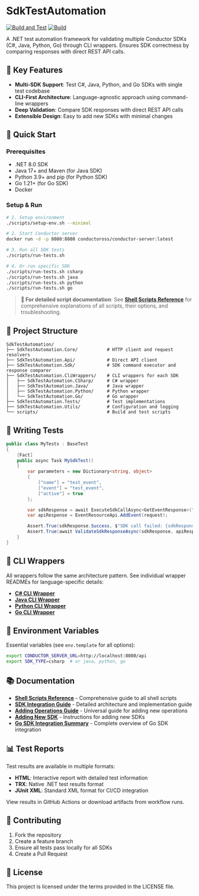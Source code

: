 # SdkTestAutomation

[![Build and Test](https://github.com/evgeniykisel/SdkTestAutomation/actions/workflows/build-and-test.yml/badge.svg)](https://github.com/evgeniykisel/SdkTestAutomation/actions/workflows/build-and-test.yml)
[![Build](https://github.com/evgeniykisel/SdkTestAutomation/actions/workflows/build.yml/badge.svg)](https://github.com/evgeniykisel/SdkTestAutomation/actions/workflows/build.yml)

A .NET test automation framework for validating multiple Conductor SDKs (C#, Java, Python, Go) through CLI wrappers. Ensures SDK correctness by comparing responses with direct REST API calls.

## 🎯 Key Features

- **Multi-SDK Support**: Test C#, Java, Python, and Go SDKs with single test codebase
- **CLI-First Architecture**: Language-agnostic approach using command-line wrappers
- **Deep Validation**: Compare SDK responses with direct REST API calls
- **Extensible Design**: Easy to add new SDKs with minimal changes

## 🚀 Quick Start

### Prerequisites
- .NET 8.0 SDK
- Java 17+ and Maven (for Java SDK)
- Python 3.9+ and pip (for Python SDK)
- Go 1.21+ (for Go SDK)
- Docker

### Setup & Run
```bash
# 1. Setup environment
./scripts/setup-env.sh --minimal

# 2. Start Conductor server
docker run -d -p 8080:8080 conductoross/conductor-server:latest

# 3. Run all SDK tests
./scripts/run-tests.sh

# 4. Or run specific SDK
./scripts/run-tests.sh csharp
./scripts/run-tests.sh java
./scripts/run-tests.sh python
./scripts/run-tests.sh go
```

> **📖 For detailed script documentation**: See **[Shell Scripts Reference](SCRIPTS_README.md)** for comprehensive explanations of all scripts, their options, and troubleshooting.

## 📁 Project Structure

```
SdkTestAutomation/
├── SdkTestAutomation.Core/           # HTTP client and request resolvers
├── SdkTestAutomation.Api/            # Direct API client
├── SdkTestAutomation.Sdk/            # SDK command executor and response comparer
├── SdkTestAutomation.CliWrappers/    # CLI wrappers for each SDK
│   ├── SdkTestAutomation.CSharp/     # C# wrapper
│   ├── SdkTestAutomation.Java/       # Java wrapper
│   ├── SdkTestAutomation.Python/     # Python wrapper
│   └── SdkTestAutomation.Go/         # Go wrapper
├── SdkTestAutomation.Tests/          # Test implementations
├── SdkTestAutomation.Utils/          # Configuration and logging
└── scripts/                          # Build and test scripts
```

## 🧪 Writing Tests

```csharp
public class MyTests : BaseTest
{
    [Fact]
    public async Task MySdkTest()
    {
        var parameters = new Dictionary<string, object>
        {
            ["name"] = "test_event",
            ["event"] = "test_event",
            ["active"] = true
        };

        var sdkResponse = await ExecuteSdkCallAsync<GetEventResponse>("add-event", parameters, "event");
        var apiResponse = EventResourceApi.AddEvent(request);

        Assert.True(sdkResponse.Success, $"SDK call failed: {sdkResponse.ErrorMessage}");
        Assert.True(await ValidateSdkResponseAsync(sdkResponse, apiResponse));
    }
}
```

## 🔧 CLI Wrappers

All wrappers follow the same architecture pattern. See individual wrapper READMEs for language-specific details:

- **[C# CLI Wrapper](SdkTestAutomation.CliWrappers/SdkTestAutomation.CSharp/README.md)**
- **[Java CLI Wrapper](SdkTestAutomation.CliWrappers/SdkTestAutomation.Java/README.md)**
- **[Python CLI Wrapper](SdkTestAutomation.CliWrappers/SdkTestAutomation.Python/README.md)**
- **[Go CLI Wrapper](SdkTestAutomation.CliWrappers/SdkTestAutomation.Go/README.md)**

## 🔧 Environment Variables

Essential variables (see `env.template` for all options):
```bash
export CONDUCTOR_SERVER_URL=http://localhost:8080/api
export SDK_TYPE=csharp  # or java, python, go
```

## 📚 Documentation

- **[Shell Scripts Reference](SCRIPTS_README.md)** - Comprehensive guide to all shell scripts
- **[SDK Integration Guide](SDK_INTEGRATION_GUIDE.md)** - Detailed architecture and implementation guide
- **[Adding Operations Guide](ADDING_OPERATIONS_GUIDE.md)** - Universal guide for adding new operations
- **[Adding New SDK](SDK_INTEGRATION_GUIDE.md#🔄-adding-new-sdk)** - Instructions for adding new SDKs
- **[Go SDK Integration Summary](GO_SDK_INTEGRATION_SUMMARY.md)** - Complete overview of Go SDK integration

## 📊 Test Reports

Test results are available in multiple formats:
- **HTML**: Interactive report with detailed test information
- **TRX**: Native .NET test results format
- **JUnit XML**: Standard XML format for CI/CD integration

View results in GitHub Actions or download artifacts from workflow runs.

## 🤝 Contributing

1. Fork the repository
2. Create a feature branch
3. Ensure all tests pass locally for all SDKs
4. Create a Pull Request

## 📄 License

This project is licensed under the terms provided in the LICENSE file.